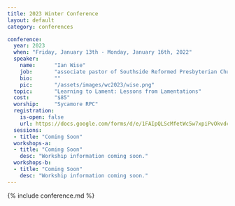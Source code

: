 ```yaml
---
title: 2023 Winter Conference
layout: default
category: conferences

conference:
  year: 2023
  when: "Friday, January 13th - Monday, January 16th, 2022"
  speaker:
    name:      "Ian Wise"
    job:       "associate pastor of Southside Reformed Presbyterian Church"
    bio:       ""
    pic:       "/assets/images/wc2023/wise.png"
  topic:       "Learning to Lament: Lessons from Lamentations" 
  cost:        "$85"
  worship:     "Sycamore RPC"
  registration:
    is-open: false
    url: https://docs.google.com/forms/d/e/1FAIpQLScMfetWc5w7xpiPvOkvdcAL5r2wQGo56FbPR29TGVuTjjf6rg/viewform
  sessions:
  - title: "Coming Soon"
  workshops-a:
  - title: "Coming Soon"  
    desc: "Workship information coming soon."  
  workshops-b:
  - title: "Coming Soon"  
    desc: "Workship information coming soon."  
---
```

{% include conference.md %}
